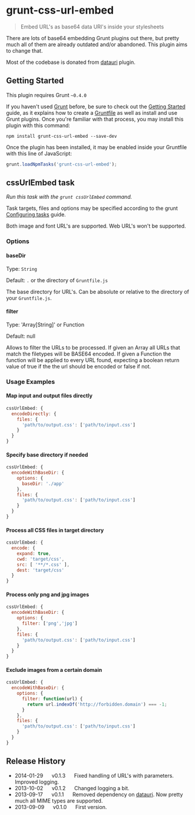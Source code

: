 # grunt-css-url-embed

> Embed URL's as base64 data URI's inside your stylesheets

There are lots of base64 embedding Grunt plugins out there, but pretty much all of them are already outdated and/or abandoned. This plugin aims to change that.

Most of the codebase is donated from [datauri](https://github.com/ahomu/grunt-data-uri) plugin.


## Getting Started
This plugin requires Grunt `~0.4.0`

If you haven't used [Grunt](http://gruntjs.com/) before, be sure to check out the [Getting Started](http://gruntjs.com/getting-started) guide, as it explains how to create a [Gruntfile](http://gruntjs.com/sample-gruntfile) as well as install and use Grunt plugins. Once you're familiar with that process, you may install this plugin with this command:

```shell
npm install grunt-css-url-embed --save-dev
```

Once the plugin has been installed, it may be enabled inside your Gruntfile with this line of JavaScript:

```js
grunt.loadNpmTasks('grunt-css-url-embed');
```

## cssUrlEmbed task
_Run this task with the `grunt cssUrlEmbed` command._

Task targets, files and options may be specified according to the grunt [Configuring tasks](http://gruntjs.com/configuring-tasks) guide.

Both image and font URL's are supported. Web URL's won't be supported.

### Options

#### baseDir

Type: `String`

Default: `.` or the directory of `Gruntfile.js`

The base directory for URL's. Can be absolute or relative to the directory of your `Gruntfile.js`.

#### filter

Type: 'Array[String]' or Function

Default: null

Allows to filter the URLs to be processed. 
If given an Array all URLs that match the filetypes will be BASE64 encoded. 
If given a Function the function will be applied to every URL found, expecting a boolean return value of true if the the url should be encoded or false if not.

### Usage Examples

#### Map input and output files directly

```js
cssUrlEmbed: {
  encodeDirectly: {
    files: {
      'path/to/output.css': ['path/to/input.css']
    }
  }
}
```

#### Specify base directory if needed
```js
cssUrlEmbed: {
  encodeWithBaseDir: {
    options: {
      baseDir: './app'
    },
    files: {
      'path/to/output.css': ['path/to/input.css']
    }
  }
}
```

#### Process all CSS files in target directory
```js
cssUrlEmbed: {
  encode: {
    expand: true,
    cwd: 'target/css',
    src: [ '**/*.css' ],
    dest: 'target/css'
  }
}
```
#### Process only png and jpg images
```js
cssUrlEmbed: {
  encodeWithBaseDir: {
    options: {
      filter: ['png','jpg']
    },
    files: {
      'path/to/output.css': ['path/to/input.css']
    }
  }
}
```

#### Exclude images from a certain domain
```js
cssUrlEmbed: {
  encodeWithBaseDir: {
    options: {
      filter: function(url) {
        return url.indexOf('http://forbidden.domain') === -1;
      }
    },
    files: {
      'path/to/output.css': ['path/to/input.css']
    }
  }
}
```

## Release History
 
 * 2014-01-29&nbsp;&nbsp;&nbsp;&nbsp;&nbsp;&nbsp;v0.1.3&nbsp;&nbsp;&nbsp;&nbsp;&nbsp;&nbsp;Fixed handling of URL's with parameters. Improved logging.
 * 2013-10-02&nbsp;&nbsp;&nbsp;&nbsp;&nbsp;&nbsp;v0.1.2&nbsp;&nbsp;&nbsp;&nbsp;&nbsp;&nbsp;Changed logging a bit.
 * 2013-09-17&nbsp;&nbsp;&nbsp;&nbsp;&nbsp;&nbsp;v0.1.1&nbsp;&nbsp;&nbsp;&nbsp;&nbsp;&nbsp;Removed dependency on [datauri](https://github.com/heldr/datauri). Now pretty much all MIME types are supported.
 * 2013-09-09&nbsp;&nbsp;&nbsp;&nbsp;&nbsp;&nbsp;v0.1.0&nbsp;&nbsp;&nbsp;&nbsp;&nbsp;&nbsp;First version.
